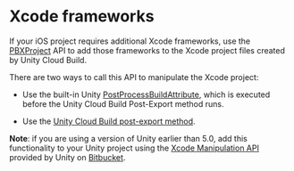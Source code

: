 # Xcode frameworks

If your iOS project requires additional Xcode frameworks, use the [PBXProject](ScriptRef:iOS.Xcode.PBXProject.html) API to add those frameworks to the Xcode project files created by Unity Cloud Build.

There are two ways to call this API to manipulate the Xcode project:

* Use the built-in Unity [PostProcessBuildAttribute](ScriptRef:Callbacks.PostProcessBuildAttribute.html), which is executed before the Unity Cloud Build Post-Export method runs.

* Use the [Unity Cloud Build post-export method](UnityCloudBuildPreAndPostExportMethods).

**Note**: if you are using a version of Unity earlier than 5.0, add this functionality to your Unity project using the [Xcode Manipulation API](https://bitbucket.org/Unity-Technologies/xcodeapi) provided by Unity on [Bitbucket](https://bitbucket.org/Unity-Technologies/xcodeapi).